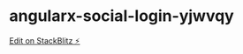 # angularx-social-login-yjwvqy

[Edit on StackBlitz ⚡️](https://stackblitz.com/edit/angularx-social-login-yjwvqy)